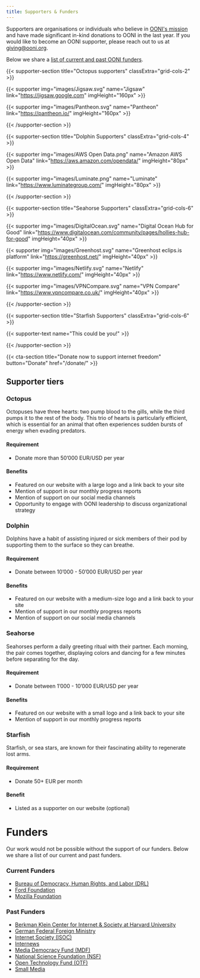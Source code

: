 ```yaml
---
title: Supporters & Funders
---
```


Supporters are organisations or individuals who believe in [OONI's mission](https://ooni.org/about/) and have made significant in-kind donations to OONI in the last year. If you would like to become an OONI supporter, please reach out to us at
giving@ooni.org.

Below we share a [list of current and past OONI funders](#funders).

{{< supporter-section title="Octopus supporters" classExtra="grid-cols-2" >}}

{{< supporter img="images/Jigsaw.svg" name="Jigsaw" link="https://jigsaw.google.com" imgHeight="160px" >}}

{{< supporter img="images/Pantheon.svg" name="Pantheon" link="https://pantheon.io/" imgHeight="160px" >}}

{{< /supporter-section >}}

{{< supporter-section title="Dolphin Supporters" classExtra="grid-cols-4" >}}

{{< supporter img="images/AWS Open Data.png" name="Amazon AWS Open Data" link="https://aws.amazon.com/opendata/" imgHeight="80px" >}}

{{< supporter img="images/Luminate.png" name="Luminate" link="https://www.luminategroup.com/" imgHeight="80px" >}}

{{< /supporter-section >}}

{{< supporter-section title="Seahorse Supporters" classExtra="grid-cols-6" >}}

{{< supporter img="images/DigitalOcean.svg" name="Digital Ocean Hub for Good" link="https://www.digitalocean.com/community/pages/hollies-hub-for-good" imgHeight="40px" >}}

{{< supporter img="images/Greenhost.svg" name="Greenhost eclips.is platform" link="https://greenhost.net/" imgHeight="40px" >}}

{{< supporter img="images/Netlify.svg" name="Netlify" link="https://www.netlify.com/" imgHeight="40px" >}}

{{< supporter img="images/VPNCompare.svg" name="VPN Compare" link="https://www.vpncompare.co.uk/" imgHeight="40px" >}}


{{< /supporter-section >}}

{{< supporter-section title="Starfish Supporters" classExtra="grid-cols-6" >}}

{{< supporter-text name="This could be you!" >}}

{{< /supporter-section >}}

{{< cta-section title="Donate now to support internet freedom" button="Donate" href="/donate/" >}}

## Supporter tiers

### Octopus

Octopuses have three hearts: two pump blood to the gills, while the third pumps
it to the rest of the body. This trio of hearts is particularly efficient, which
is essential for an animal that often experiences sudden bursts of energy when
evading predators.

#### Requirement

* Donate more than 50’000 EUR/USD per year

#### Benefits

* Featured on our website with a large logo and a link back to your site
* Mention of support in our monthly progress reports
* Mention of support on our social media channels
* Opportunity to engage with OONI leadership to discuss organizational strategy

### Dolphin

Dolphins have a habit of assisting injured or sick members of their pod by
supporting them to the surface so they can breathe.

#### Requirement

* Donate between 10’000 - 50’000 EUR/USD per year

#### Benefits

* Featured on our website with a medium-size logo and a link back to your site
* Mention of support in our monthly progress reports
* Mention of support on our social media channels

### Seahorse

Seahorses perform a daily greeting ritual with their partner. Each morning, the
pair comes together, displaying colors and dancing for a few minutes before
separating for the day.

#### Requirement

* Donate between 1’000 - 10’000 EUR/USD per year

#### Benefits

* Featured on our website with a small logo and a link back to your site
* Mention of support in our monthly progress reports

### Starfish

Starfish, or sea stars, are known for their fascinating ability to regenerate lost arms. 

#### Requirement

* Donate 50+ EUR per month

#### Benefit

* Listed as a supporter on our website (optional)

# Funders

Our work would not be possible without the support of our funders. Below we share a list of our current and past funders.

### Current Funders

* [Bureau of Democracy, Human Rights, and Labor (DRL)](https://www.state.gov/bureaus-offices/under-secretary-for-civilian-security-democracy-and-human-rights/bureau-of-democracy-human-rights-and-labor/)
* [Ford Foundation](https://www.fordfoundation.org/)
* [Mozilla Foundation](https://foundation.mozilla.org/)

### Past Funders

* [Berkman Klein Center for Internet & Society at Harvard University](https://cyber.harvard.edu/)
* [German Federal Foreign Ministry](https://www.auswaertiges-amt.de/)
* [Internet Society (ISOC)](https://www.internetsociety.org/)
* [Internews](https://internews.org/)
* [Media Democracy Fund (MDF)](https://mediademocracyfund.org/)
* [National Science Foundation (NSF)](https://www.nsf.gov/)
* [Open Technology Fund (OTF)](https://www.opentech.fund/)
* [Small Media](https://smallmedia.org.uk/)

